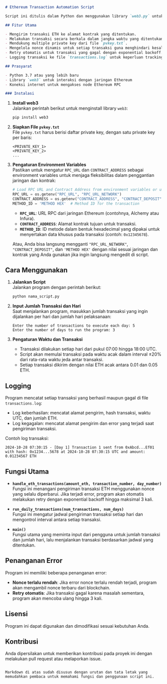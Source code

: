 ```markdown
# Ethereum Transaction Automation Script

Script ini ditulis dalam Python dan menggunakan library `web3.py` untuk mengotomatisasi pengiriman transaksi ETH harian ke kontrak tertentu. Program memungkinkan pengguna menentukan jumlah transaksi per hari dan jumlah hari pelaksanaan. Setiap transaksi dilakukan pada interval acak, dan transaksi akan berhenti setelah waktu yang ditentukan.

## Fitur Utama

- Mengirim transaksi ETH ke alamat kontrak yang ditentukan.
- Melakukan transaksi secara berkala dalam jangka waktu yang ditentukan.
- Mendukung multiple private key dari file `pvkey.txt`.
- Mengelola nonce dinamis untuk setiap transaksi guna menghindari kesalahan nonce.
- Retry otomatis untuk transaksi yang gagal dengan exponential backoff.
- Logging transaksi ke file `transactions.log` untuk keperluan tracking.

## Prasyarat

- Python 3.7 atau yang lebih baru
- Library `web3` untuk interaksi dengan jaringan Ethereum
- Koneksi internet untuk mengakses node Ethereum RPC

### Instalasi
   ```
1. **Install web3**  
   Jalankan perintah berikut untuk menginstall library `web3`:
   ```bash
   pip install web3
   ```

2. **Siapkan File `pvkey.txt`**  
   File `pvkey.txt` harus berisi daftar private key, dengan satu private key per baris:
   ```
   <PRIVATE_KEY_1>
   <PRIVATE_KEY_2>
   ...
   ```

3. **Pengaturan Environment Variables**  
   Pastikan untuk mengatur `RPC_URL` dan `CONTRACT_ADDRESS` sebagai environment variables untuk menjaga fleksibilitas dalam penggantian jaringan dan kontrak:

   ```python
   # Load RPC URL and Contract Address from environment variables or use defaults
   RPC_URL = os.getenv("RPC_URL", "RPC_URL_NETWORK")
   CONTRACT_ADDRESS = os.getenv("CONTRACT_ADDRESS", "CONTRACT_DEPOSIT")
   METHOD_ID = 'METHOD HEX'  # Method ID for the transaction
   ```

   - **`RPC_URL`**: URL RPC dari jaringan Ethereum (contohnya, Alchemy atau Infura).
   - **`CONTRACT_ADDRESS`**: Alamat kontrak tujuan untuk transaksi.
   - **`METHOD_ID`**: ID metode dalam bentuk hexadecimal yang dipakai untuk menyertakan data khusus pada transaksi (contoh: `0x12345678`).

   Atau, Anda bisa langsung mengganti `"RPC_URL_NETWORK"`, `"CONTRACT_DEPOSIT"`, dan `'METHOD HEX'` dengan nilai sesuai jaringan dan kontrak yang Anda gunakan jika ingin langsung mengedit di script.

## Cara Menggunakan

1. **Jalankan Script**  
   Jalankan program dengan perintah berikut:
   ```bash
   python nama_script.py
   ```

2. **Input Jumlah Transaksi dan Hari**  
   Saat menjalankan program, masukkan jumlah transaksi yang ingin dijalankan per hari dan jumlah hari pelaksanaan:
   ```
   Enter the number of transactions to execute each day: 5
   Enter the number of days to run the program: 3
   ```

3. **Pengaturan Waktu dan Transaksi**  
   - Transaksi dilakukan setiap hari dari pukul 07:00 hingga 18:00 UTC.
   - Script akan memulai transaksi pada waktu acak dalam interval ±20% dari rata-rata waktu jeda antar transaksi.
   - Setiap transaksi dikirim dengan nilai ETH acak antara 0.01 dan 0.05 ETH.

## Logging

Program mencatat setiap transaksi yang berhasil maupun gagal di file `transactions.log`:
- Log keberhasilan: mencatat alamat pengirim, hash transaksi, waktu UTC, dan jumlah ETH.
- Log kegagalan: mencatat alamat pengirim dan error yang terjadi saat pengiriman transaksi.

Contoh log transaksi:
```
2024-10-28 07:30:15 - [Day 1] Transaction 1 sent from 0xAbcd...Ef01 with hash: 0x1234...5678 at 2024-10-28 07:30:15 UTC and amount: 0.01234567 ETH
```

## Fungsi Utama

- **`handle_eth_transactions(amount_eth, transaction_number, day_number)`**  
  Fungsi ini menangani pengiriman transaksi ETH menggunakan nonce yang selalu diperbarui. Jika terjadi error, program akan otomatis melakukan retry dengan exponential backoff hingga maksimal 3 kali.

- **`run_daily_transactions(num_transactions, num_days)`**  
  Fungsi ini mengatur jadwal pengiriman transaksi setiap hari dan mengontrol interval antara setiap transaksi.

- **`main()`**  
  Fungsi utama yang meminta input dari pengguna untuk jumlah transaksi dan jumlah hari, lalu menjalankan transaksi berdasarkan jadwal yang ditentukan.

## Penanganan Error

Program ini memiliki beberapa penanganan error:
- **Nonce terlalu rendah**: Jika error nonce terlalu rendah terjadi, program akan mengambil nonce terbaru dari blockchain.
- **Retry otomatis**: Jika transaksi gagal karena masalah sementara, program akan mencoba ulang hingga 3 kali.

## Lisensi

Program ini dapat digunakan dan dimodifikasi sesuai kebutuhan Anda.

## Kontribusi

Anda dipersilakan untuk memberikan kontribusi pada proyek ini dengan melakukan pull request atau melaporkan issue.
```

Markdown di atas sudah disusun dengan urutan dan tata letak yang memudahkan pembaca untuk memahami fungsi dan penggunaan script ini.
